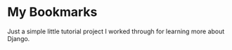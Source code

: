 # My Bookmarks

Just a simple little tutorial project I worked through for learning more about Django.